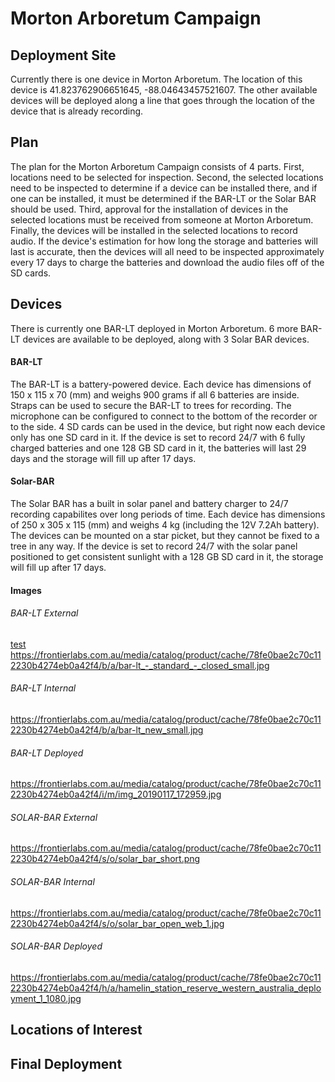 # Morton Arboretum Campaign

## Deployment Site

Currently there is one device in Morton Arboretum.  The location of this device is 41.823762906651645, -88.04643457521607.
The other available devices will be deployed along a line that goes through the location of the device that is already recording.



## Plan

The plan for the Morton Arboretum Campaign consists of 4 parts.
First, locations need to be selected for inspection.
Second, the selected locations need to be inspected to determine if a device can be installed there, and if one can be installed, it must be determined if the BAR-LT or the Solar BAR should be used.
Third, approval for the installation of devices in the selected locations must be received from someone at Morton Arboretum.
Finally, the devices will be installed in the selected locations to record audio.
If the device's estimation for how long the storage and batteries will last is accurate, then the devices will all need to be inspected approximately every 17 days to charge the batteries and download the audio files off of the SD cards.

## Devices
There is currently one BAR-LT deployed in Morton Arboretum.
6 more BAR-LT devices are available to be deployed, along with 3 Solar BAR devices.
#### BAR-LT
The BAR-LT is a battery-powered device.  Each device has dimensions of 150 x 115 x 70 (mm) and weighs 900 grams if all 6 batteries are inside.
Straps can be used to secure the BAR-LT to trees for recording.  The microphone can be configured to connect to the bottom of the recorder or to the side.
4 SD cards can be used in the device, but right now each device only has one SD card in it.
If the device is set to record 24/7 with 6 fully charged batteries and one 128 GB SD card in it, the batteries will last 29 days and the storage will fill up after 17 days.


#### Solar-BAR
The Solar BAR has a built in solar panel and battery charger to 24/7 recording capabilites over long periods of time.
Each device has dimensions of 250 x 305 x 115 (mm) and weighs 4 kg (including the 12V 7.2Ah battery).
The devices can be mounted on a star picket, but they cannot be fixed to a tree in any way.
If the device is set to record 24/7 with the solar panel positioned to get consistent sunlight with a 128 GB SD card in it, the storage will fill up after 17 days.

#### Images
###### BAR-LT External
[test](https://frontierlabs.com.au/media/catalog/product/cache/78fe0bae2c70c112230b4274eb0a42f4/b/a/bar-lt_-_standard_-_closed_small.jpg)
https://frontierlabs.com.au/media/catalog/product/cache/78fe0bae2c70c112230b4274eb0a42f4/b/a/bar-lt_-_standard_-_closed_small.jpg
###### BAR-LT Internal
https://frontierlabs.com.au/media/catalog/product/cache/78fe0bae2c70c112230b4274eb0a42f4/b/a/bar-lt_new_small.jpg
###### BAR-LT Deployed
https://frontierlabs.com.au/media/catalog/product/cache/78fe0bae2c70c112230b4274eb0a42f4/i/m/img_20190117_172959.jpg
###### SOLAR-BAR External
https://frontierlabs.com.au/media/catalog/product/cache/78fe0bae2c70c112230b4274eb0a42f4/s/o/solar_bar_short.png
###### SOLAR-BAR Internal
https://frontierlabs.com.au/media/catalog/product/cache/78fe0bae2c70c112230b4274eb0a42f4/s/o/solar_bar_open_web_1.jpg
###### SOLAR-BAR Deployed
https://frontierlabs.com.au/media/catalog/product/cache/78fe0bae2c70c112230b4274eb0a42f4/h/a/hamelin_station_reserve_western_australia_deployment_1_1080.jpg

## Locations of Interest

## Final Deployment
